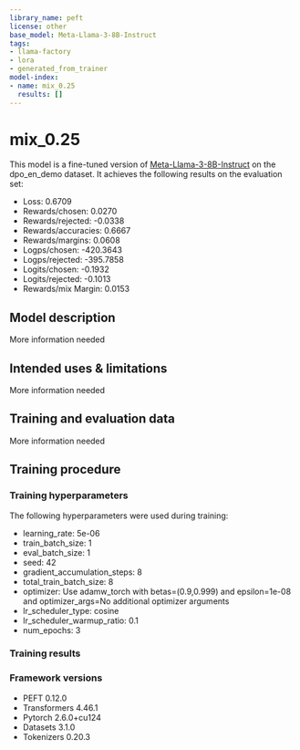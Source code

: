 ```yaml
---
library_name: peft
license: other
base_model: Meta-Llama-3-8B-Instruct
tags:
- llama-factory
- lora
- generated_from_trainer
model-index:
- name: mix_0.25
  results: []
---
```


<!-- This model card has been generated automatically according to the information the Trainer had access to. You
should probably proofread and complete it, then remove this comment. -->

# mix_0.25

This model is a fine-tuned version of [Meta-Llama-3-8B-Instruct](https://huggingface.co/Meta-Llama-3-8B-Instruct) on the dpo_en_demo dataset.
It achieves the following results on the evaluation set:
- Loss: 0.6709
- Rewards/chosen: 0.0270
- Rewards/rejected: -0.0338
- Rewards/accuracies: 0.6667
- Rewards/margins: 0.0608
- Logps/chosen: -420.3643
- Logps/rejected: -395.7858
- Logits/chosen: -0.1932
- Logits/rejected: -0.1013
- Rewards/mix Margin: 0.0153

## Model description

More information needed

## Intended uses & limitations

More information needed

## Training and evaluation data

More information needed

## Training procedure

### Training hyperparameters

The following hyperparameters were used during training:
- learning_rate: 5e-06
- train_batch_size: 1
- eval_batch_size: 1
- seed: 42
- gradient_accumulation_steps: 8
- total_train_batch_size: 8
- optimizer: Use adamw_torch with betas=(0.9,0.999) and epsilon=1e-08 and optimizer_args=No additional optimizer arguments
- lr_scheduler_type: cosine
- lr_scheduler_warmup_ratio: 0.1
- num_epochs: 3

### Training results



### Framework versions

- PEFT 0.12.0
- Transformers 4.46.1
- Pytorch 2.6.0+cu124
- Datasets 3.1.0
- Tokenizers 0.20.3